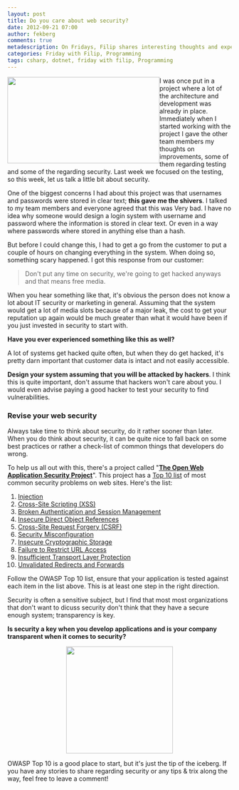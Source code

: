 ```yaml
---
layout: post
title: Do you care about web security?
date: 2012-09-21 07:00
author: fekberg
comments: true
metadescription: On Fridays, Filip shares interesting thoughts and experience that hopefully will lead to interesting discussions. Enjoy Friday with Filip!
categories: Friday with Filip, Programming
tags: csharp, dotnet, friday with filip, Programming
---
```

<img src="https://cdn.filipekberg.se/fekberg-blog/wp-content/uploads/2012/09/FridayWithFili.png" alt="" title="Friday with Filip" style="float: left;" width="342" height="194" class="aligncenter size-full wp-image-1016" />I was once put in a project where a lot of the architecture and development was already in place. Immediately when I started working with the project I gave the other team members my thoughts on improvements, some of them regarding testing and some of the regarding security. Last week we focused on the testing, so this week, let us talk a little bit about security.<!--excerpt-->

One of the biggest concerns I had about this project was that usernames and passwords were stored in clear text; <strong>this gave me the shivers</strong>. I talked to my team members and everyone agreed that this was Very bad. I have no idea why someone would design a login system with username and password where the information is stored in clear text. Or even in a way where passwords where stored in anything else than a hash.

But before I could change this, I had to get a go from the customer to put a couple of hours on changing everything in the system. When doing so, something scary happened. I got this response from our customer:

<blockquote>Don't put any time on security, we're going to get hacked anyways and that means free media.</blockquote>

When you hear something like that, it's obvious the person does not know a lot about IT security or marketing in general. Assuming that the system would get a lot of media slots because of a major leak, the cost to get your reputation up again would be much greater than what it would have been if you just invested in security to start with.

<strong>Have you ever experienced something like this as well?</strong>

A lot of systems get hacked quite often, but when they do get hacked, it's pretty darn important that customer data is intact and not easily accessible. 

<strong>Design your system assuming that you will be attacked by hackers</strong>. I think this is quite important, don't assume that hackers won't care about you. I would even advise paying a good hacker to test your security to find vulnerabilities.

<h3>Revise your web security</h3>
Always take time to think about security, do it rather sooner than later. When you do think about security, it can be quite nice to fall back on some best practices or rather a check-list of common things that developers do wrong.

To help us all out with this, there's a project called "<strong><a href="https://www.owasp.org/index.php/Main_Page">The Open Web Application Security Project</a></strong>". This project has a <a href="https://www.owasp.org/index.php/Category:OWASP_Top_Ten_Project">Top 10 list</a> of most common security problems on web sites. Here's the list:

<ol>
	<li><a href="https://www.owasp.org/index.php/Top_10_2010-A1" target="about:blank">Injection</a></li>
	<li><a href="https://www.owasp.org/index.php/Top_10_2010-A2" target="about:blank">Cross-Site Scripting (XSS)</a></li>
	<li><a href="https://www.owasp.org/index.php/Top_10_2010-A3" target="about:blank">Broken Authentication and Session Management</a></li>
	<li><a href="https://www.owasp.org/index.php/Top_10_2010-A4" target="about:blank">Insecure Direct Object References</a></li>
	<li><a href="https://www.owasp.org/index.php/Top_10_2010-A5" target="about:blank">Cross-Site Request Forgery (CSRF)</a></li>
	<li><a href="https://www.owasp.org/index.php/Top_10_2010-A6" target="about:blank">Security Misconfiguration</a></li>
	<li><a href="https://www.owasp.org/index.php/Top_10_2010-A7" target="about:blank">Insecure Cryptographic Storage</a></li>
	<li><a href="https://www.owasp.org/index.php/Top_10_2010-A8" target="about:blank">Failure to Restrict URL Access</a></li>
	<li><a href="https://www.owasp.org/index.php/Top_10_2010-A9" target="about:blank">Insufficient Transport Layer Protection</a></li>
	<li><a href="https://www.owasp.org/index.php/Top_10_2010-A10" target="about:blank">Unvalidated Redirects and Forwards</a></li>
</ol>

Follow the OWASP Top 10 list, ensure that your application is tested against each item in the list above. This is at least one step in the right direction.

Security is often a sensitive subject, but I find that most most organizations that don't want to dicuss security don't think that they have a secure enough system; transparency is key.

<strong>Is security a key when you develop applications and is your company transparent when it comes to security?</strong>

<a href="https://www.owasp.org" target="about:blank"><img style="display: block;   margin-left: auto;   margin-right: auto;" src="https://cdn.filipekberg.se/fekberg-blog/wp-content/uploads/2012/09/owasp.jpg" alt="" title="owasp" width="240" height="240" class="aligncenter size-full wp-image-1062" /></a>

OWASP Top 10 is a good place to start, but it's just the tip of the iceberg. If you have any stories to share regarding security or any tips & trix along the way, feel free to leave a comment!
